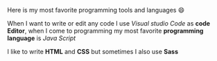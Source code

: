 Here is my most favorite programming tools and languages 😄

When I want to write or edit any code I use *Visual studio Code* as __code Editor__, when I come to programming my most favorite **programming language** is _Java Script_

I like to write **HTML** and __CSS__ but sometimes I also use __Sass__

